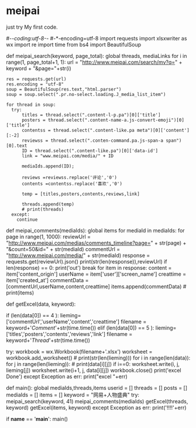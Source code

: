 # meipai
just try
My first code.

#-*-coding:utf-8-*-
#-*-encoding=utf-8
import requests
import xlsxwriter as wx
import re
import time
from bs4 import BeautifulSoup

def meipai_search(keyword, page_total):
  global threads, mediaLinks
  for i in range(1, page_total+1, 1):
    url = "http://www.meipai.com/search/mv?q=" + keyword + "&page="+str(i)
  
    res = requests.get(url)
    res.encoding = "utf-8"
    soup = BeautifulSoup(res.text,"html.parser")
    soup = soup.select(".pr.no-select.loading.J_media_list_item")

    for thread in soup:
      try:        
          titles = thread.select(".content-l-p.pa")[0]['title']
          posters = thread.select(".content-name-a.js-convert-emoji")[0]['title']
          contentss = thread.select(".content-like.pa meta")[0]['content'][:-2]
          reviewss = thread.select(".conten-command.pa.js-span-a span")[0].text
          ID = thread.select(".content-like.pa")[0]['data-id']
          link = "www.meipai.com/media/" + ID

          mediaIds.append(ID);

          reviews =reviewss.replace('评论','0')
          contents =contentss.replace('喜欢','0')

          temp = [titles,posters,contents,reviews,link]

          threads.append(temp)
          # print(threads)
      except:
        continue

def meipai_comments(mediaIds):
  global items
  for mediaId in mediaIds:
    for page in range(1, 1000):
      reviewUrl = "http://www.meipai.com/medias/comments_timeline?page=" + str(page) + "&count=50&id=" + str(mediaId)
      commentUrl = "http://www.meipai.com/media/" + str(mediaId)
      response = requests.get(reviewUrl).json()
      print(str(len(response)),reviewUrl)
      if len(response) == 0:
        print('out')
        break
      for item in response:
        content = item['content_origin']
        userName = item['user']['screen_name']
        creattime = item['created_at']
        commentData = [commentUrl,userName,content,creattime]
        items.append(commentData)
        # print(items)

def getExcel(data, keyword):

  if (len(data[0]) == 4 ):
    lieming=['commentUrl','userName','content','creattime']
    filename = keyword+'_Comment_'+str(time.time())
  elif (len(data[0]) == 5 ):
    lieming=['titles','posters','contents','reviews','link']
    filename = keyword+'_Thread_'+str(time.time())

  try:
          workbook = wx.Workbook(filename+'.xlsx')
          worksheet = workbook.add_worksheet()
          # print(str(len(lieming)))
          for i in range(len(data)):
              for j in range(len(lieming)):
                  # print(data[i][j])
                  if i==0:
                      worksheet.write(i, j, lieming[j])
                  worksheet.write(i+1, j, data[i][j])
          workbook.close()
          print('excel Done')
  except Exception as err:
          print("excel "+err)


def main():
  global mediaIds,threads,items
  userid = []
  threads = []
  posts = []
  mediaIds = []
  items = []
  keyword = "网易+人物盛典"
  try:
      meipai_search(keyword, 41)
      meipai_comments(mediaIds)
      getExcel(threads, keyword)
      getExcel(items, keyword)
  except Exception as err:
    print('!!!!'+err)


if __name__ == '__main__':
    main()

